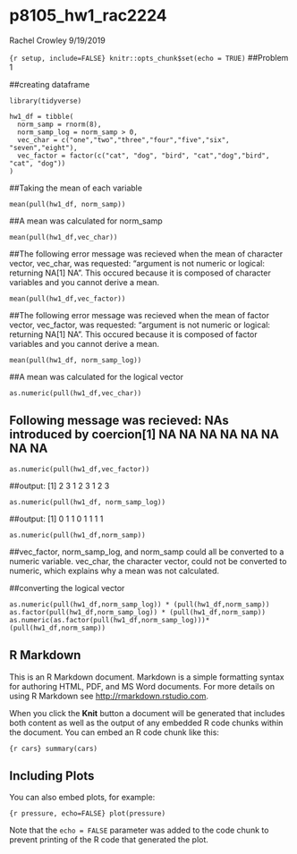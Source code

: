 p8105\_hw1\_rac2224
================
Rachel Crowley
9/19/2019

`{r setup, include=FALSE} knitr::opts_chunk$set(echo = TRUE)`
\#\#Problem 1

\#\#creating dataframe

``` {r}
library(tidyverse)

hw1_df = tibble(
  norm_samp = rnorm(8),
  norm_samp_log = norm_samp > 0,
  vec_char = c("one","two","three","four","five","six", "seven","eight"),
  vec_factor = factor(c("cat", "dog", "bird", "cat","dog","bird", "cat", "dog"))
)
```

\#\#Taking the mean of each variable

``` {r}
mean(pull(hw1_df, norm_samp))
```

\#\#A mean was calculated for norm\_samp

``` {r}
mean(pull(hw1_df,vec_char))
```

\#\#The following error message was recieved when the mean of character
vector, vec\_char, was requested: “argument is not numeric or logical:
returning NA\[1\] NA”. This occured because it is composed of character
variables and you cannot derive a mean.

``` {r}
mean(pull(hw1_df,vec_factor))
```

\#\#The following error message was recieved when the mean of factor
vector, vec\_factor, was requested: “argument is not numeric or logical:
returning NA\[1\] NA”. This occured because it is composed of factor
variables and you cannot derive a mean.

``` {r}
mean(pull(hw1_df, norm_samp_log))
```

\#\#A mean was calculated for the logical
vector

``` {r}
as.numeric(pull(hw1_df,vec_char))
```

## Following message was recieved: NAs introduced by coercion\[1\] NA NA NA NA NA NA NA NA

``` {r}
as.numeric(pull(hw1_df,vec_factor))
```

\#\#output: \[1\] 2 3 1 2 3 1 2 3

``` {r}
as.numeric(pull(hw1_df, norm_samp_log))
```

\#\#output: \[1\] 0 1 1 0 1 1 1 1

``` {r}
as.numeric(pull(hw1_df,norm_samp))
```

\#\#vec\_factor, norm\_samp\_log, and norm\_samp could all be converted
to a numeric variable. vec\_char, the character vector, could not be
converted to numeric, which explains why a mean was not calculated.

\#\#converting the logical vector

``` {r}
as.numeric(pull(hw1_df,norm_samp_log)) * (pull(hw1_df,norm_samp))
as.factor(pull(hw1_df,norm_samp_log)) * (pull(hw1_df,norm_samp))
as.numeric(as.factor(pull(hw1_df,norm_samp_log)))*(pull(hw1_df,norm_samp))
```

## R Markdown

This is an R Markdown document. Markdown is a simple formatting syntax
for authoring HTML, PDF, and MS Word documents. For more details on
using R Markdown see <http://rmarkdown.rstudio.com>.

When you click the **Knit** button a document will be generated that
includes both content as well as the output of any embedded R code
chunks within the document. You can embed an R code chunk like this:

`{r cars} summary(cars)`

## Including Plots

You can also embed plots, for example:

`{r pressure, echo=FALSE} plot(pressure)`

Note that the `echo = FALSE` parameter was added to the code chunk to
prevent printing of the R code that generated the plot.
